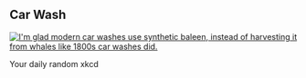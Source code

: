 ## Car Wash
[![I'm glad modern car washes use synthetic baleen, instead of harvesting it from whales like 1800s car washes did.](https://imgs.xkcd.com/comics/car_wash.png)](https://xkcd.com/2815/ "I'm glad modern car washes use synthetic baleen, instead of harvesting it from whales like 1800s car washes did.")

Your daily random xkcd

